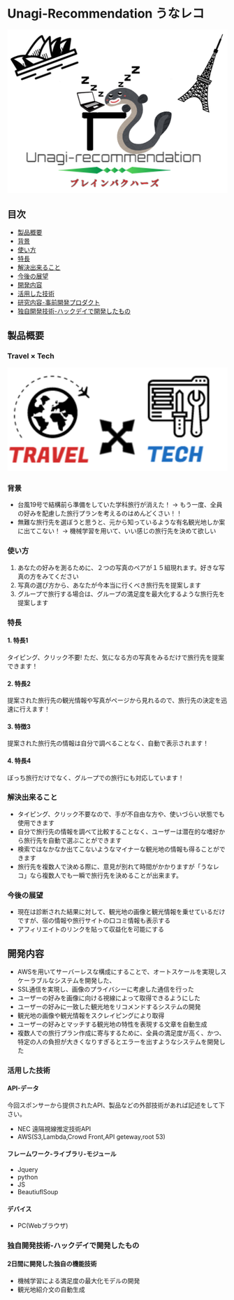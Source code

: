 # Unagi-Recommendation うなレコ
![うなぎレコメンデーション](https://github.com/jphacks/TK_1919/blob/master/readme_images/logo.png "Unagi-recomendation")
## 目次
- [製品概要](#製品概要)
- [背景](#背景)
- [使い方](#使い方)
- [特長](#特長)
- [解決出来ること](#解決出来ること)
- [今後の展望](#今後の展望)
- [開発内容](#開発内容)
- [活用した技術](#活用した技術)
- [研究内容-事前開発プロダクト](#研究内容-事前開発プロダクト)
- [独自開発技術-ハックデイで開発したもの](#独自開発技術-ハックデイで開発したもの)

## 製品概要
### Travel × Tech
![トラベルテック](https://github.com/jphacks/TK_1919/blob/master/readme_images/travelTech.png "TravelTech")


### 背景
<!--
ここに
- こんかいのプロダクトの開発に至った背景
- 着目した顧客・顧客の課題・現状
を記入してください
-->
* 台風19号で結構前ら準備をしていた学科旅行が消えた！
-> もう一度、全員の好みを配慮した旅行プランを考えるのはめんどくさい！！
* 無難な旅行先を選ぼうと思うと、元から知っているような有名観光地しか案に出てこない！
-> 機械学習を用いて、いい感じの旅行先を決めて欲しい


### 使い方
1. あなたの好みを測るために、２つの写真のペアが１５組現れます。好きな写真の方をみてください
2. 写真の選び方から、あなたが今本当に行くべき旅行先を提案します
3. グループで旅行する場合は、グループの満足度を最大化するような旅行先を提案します

### 特長

#### 1. 特長1
タイピング、クリック不要!
ただ、気になる方の写真をみるだけで旅行先を提案できます！
#### 2. 特長2
提案された旅行先の観光情報や写真がページから見れるので、旅行先の決定を迅速に行えます！
#### 3. 特徴3
提案された旅行先の情報は自分で調べることなく、自動で表示されます！
#### 4. 特長4
ぼっち旅行だけでなく、グループでの旅行にも対応しています！

### 解決出来ること
* タイピング、クリック不要なので、手が不自由な方や、使いづらい状態でも使用できます
* 自分で旅行先の情報を調べて比較することなく、ユーザーは潜在的な嗜好から旅行先を自動で選ぶことができます
* 検索ではなかなか出てこないようなマイナーな観光地の情報も得ることができます
* 旅行先を複数人で決める際に、意見が別れて時間がかかりますが「うなレコ」なら複数人でも一瞬で旅行先を決めることが出来ます。

### 今後の展望
* 現在は診断された結果に対して、観光地の画像と観光情報を乗せているだけですが、宿の情報や旅行サイトの口コミ情報も表示する
* アフィリエイトのリンクを貼って収益化を可能にする

## 開発内容
* AWSを用いてサーバーレスな構成にすることで、オートスケールを実現しスケーラブルなシステムを開発した、
* SSL通信を実現し、画像のプライバシーに考慮した通信を行った
* ユーザーの好みを画像に向ける視線によって取得できるようにした
* ユーザーの好みに一致した観光地をリコメンドするシステムの開発
* 観光地の画像や観光情報をスクレイピングにより取得
* ユーザーの好みとマッチする観光地の特性を表現する文章を自動生成
* 複数人での旅行プラン作成に寄与するために、全員の満足度が高く、かつ、特定の人の負担が大きくなりすぎるとエラーを出すようなシステムを開発した


### 活用した技術

#### API-データ
今回スポンサーから提供されたAPI、製品などの外部技術があれば記述をして下さい。

* NEC 遠隔視線推定技術API
* AWS(S3,Lambda,Crowd Front,API geteway,root 53)

#### フレームワーク-ライブラリ-モジュール
* Jquery
* python
* JS
* BeautiuflSoup

#### デバイス
* PC(Webブラウザ)

### 独自開発技術-ハックデイで開発したもの

#### 2日間に開発した独自の機能技術
* 機械学習による満足度の最大化モデルの開発
* 観光地紹介文の自動生成
